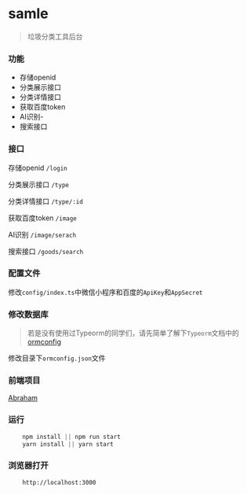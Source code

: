 # samle

> 垃圾分类工具后台

### 功能

- 存储openid
- 分类展示接口
- 分类详情接口
- 获取百度token
- AI识别- 
- 搜索接口

### 接口

存储openid `/login`

分类展示接口 `/type`

分类详情接口 `/type/:id`

获取百度token `/image`

AI识别 `/image/serach`

搜索接口 `/goods/search`


### 配置文件

修改`config/index.ts`中微信小程序和百度的`ApiKey`和`AppSecret`

### 修改数据库

> 若是没有使用过Typeorm的同学们，请先简单了解下`Typeorm`文档中的[ormconfig](https://github.com/typeorm/typeorm/blob/master/docs/zh_CN/using-ormconfig.md)

修改目录下`ormconfig.json`文件


### 前端项目

[Abraham](https://github.com/Surile/Abraham)

### 运行

```javascript
    npm install || npm run start
    yarn install || yarn start
```


### 浏览器打开

```javascipt
    http://localhost:3000
```


